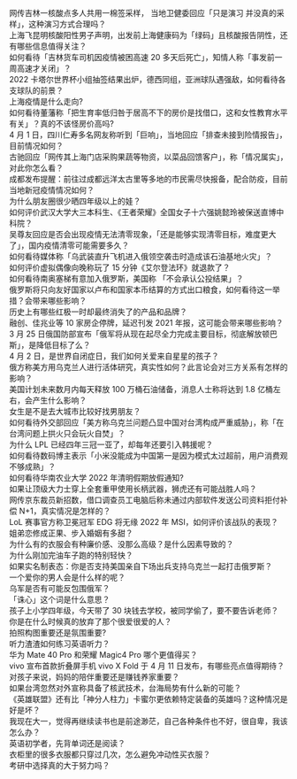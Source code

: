 网传吉林一核酸点多人共用一棉签采样， 当地卫健委回应「只是演习 并没真的采样」，这种演习方式合理吗？  
上海飞昆明核酸阳性男子声明，出发前上海健康码为「绿码」且核酸报告阴性，还有哪些信息值得关注？  
如何看待「吉林货车司机因疫情被困高速 20 多天后死亡」，知情人称「事发前一周高速才关闭」？  
2022 卡塔尔世界杯小组抽签结果出炉，德西同组，亚洲球队遇强敌，如何看待各支球队的前景？  
上海疫情是什么走向?  
如何看待董藩称「把生育率低归咎于居高不下的房价是找借口，这和女性教育水平有关」？真的不该怪房价高吗?  
4 月 1 日，四川仁寿多名网友称听到「巨响」，当地回应「排查未接到险情报告」，目前情况如何？  
古驰回应「网传其上海门店采购果蔬等物资，以菜品回馈客户」，称「情况属实」，对此你怎么看？  
成都发布提醒：前往过成都远洋太古里等多地的市民需尽快报备，配合防疫，目前当地新冠疫情情况如何？  
为什么朋友圈很少晒四年级以上的娃？  
如何评价武汉大学大三本科生、《王者荣耀》全国女子十六强姚懿玲被保送直博中科院？  
吴尊友回应是否会出现疫情无法清零现象，「还是能够实现清零目标，难度更大了」，国内疫情清零可能需要多久？  
如何看待媒体称「乌武装直升飞机进入俄领空袭击时造成该石油基地火灾」？  
如何评价虚拟偶像向晚称玩了 15 分钟《艾尔登法环》就退款了？  
如何看待南奥塞梯有意加入俄罗斯，美国称 「不会承认公投结果」？  
俄罗斯将只向友好国家以卢布和国家本币结算的方式出口粮食，如何看待这一举措？会带来哪些影响？  
历史上有哪些红极一时却最终消失了的产品和品牌？  
融创、佳兆业等 10 家房企停牌，延迟刊发 2021 年报，这可能会带来哪些影响？  
3 月 25 日俄国防部宣布「俄军将从现在起尽全力完成主要目标，彻底解放顿巴斯」，是降低目标了么？  
4 月 2 日，是世界自闭症日，我们如何关爱来自星星的孩子？  
俄方称美方用乌克兰人进行活体研究，真实性如何？此言论会对三方关系有怎样的影响？  
美国计划未来数月内每天释放 100 万桶石油储备，消息人士称将达到 1.8 亿桶左右，会产生什么影响？  
女生是不是去大城市比较好找男朋友？  
如何看待外交部回应「美方称乌克兰问题凸显中国对台湾构成严重威胁」，称「在台湾问题上拱火只会玩火自焚」？  
为什么 LPL 已经四年三冠一亚了，却每年还要引入韩援呢？  
如何看待数码博主表示「小米没能成为中国第一是因为模式太过超前，用户消费观不够成熟」？  
如何看待华南农业大学 2022 年清明假期放假通知?  
如果让顶级大力士穿上全套重甲使用长柄武器，狮虎还有可能战胜人吗？  
网传京东裁员新招数，借口调查员工电脑后称未通过内部软件发送公司资料拒付补偿 N+1，真实情况是怎样的？  
LoL 赛事官方称卫冕冠军 EDG 将无缘 2022 年 MSI，如何评价该战队的表现？  
姐弟恋修成正果、步入婚姻有多甜？  
为什么有的衣服会有种廉价感、没那么高级？是什么因素导致的？  
为什么刚加完油车子跑的特别轻快？  
如果实名制表态：你是否支持美国亲自下场出兵支持乌克兰一起打击俄罗斯？  
一个爱你的男人会是什么样的呢？  
乌军是否有可能反包围俄军？  
「诛心」这个词是什么意思？  
孩子上小学四年级，今天带了 30 块钱去学校，被同学偷了，要不要告诉老师？  
你是在什么时候真的放弃了那个很爱很爱的人？  
拍照构图重要还是氛围重要?  
听力渣渣如何练习英语听力？  
华为 Mate 40 Pro 和荣耀 Magic4 Pro 哪个更值得买？  
vivo 宣布首款折叠屏手机 vivo X Fold 于 4 月 11 日发布，有哪些亮点值得期待？  
对孩子来说，妈妈的陪伴重要还是赚钱养家重要？  
如果台湾忽然对外宣称具备了核武技术，台海局势有什么新的可能？  
《英雄联盟》还有比「神分人柱力」卡蜜尔更依赖特定装备的英雄吗？这种情况是好是坏？  
我现在大一，觉得再继续读书也是前途渺茫，自己各种条件也不好，很自卑，我该怎么办？  
英语初学者，先背单词还是阅读？  
衣柜里的很多衣服都只穿过几次，怎么避免冲动性买衣服？  
考研中选择真的大于努力吗？  
